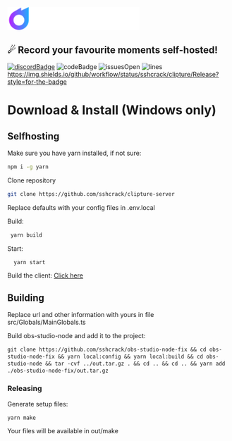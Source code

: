 <img src="https://github.com/sshcrack/clipture/blob/master/src/assets/renderer/logo_text.svg?raw=true" width="300"></img>
## ☄ Record your favourite moments self-hosted!
[![discordBadge](https://img.shields.io/discord/638769122330804234?style=for-the-badge&color=7289da)](https://discord.gg/WHYhUF4)
![codeBadge](https://img.shields.io/github/languages/code-size/sshcrack/clipture?style=for-the-badge)
![issuesOpen](https://img.shields.io/github/issues/sshcrack/clipture?style=for-the-badge)
![lines](https://img.shields.io/tokei/lines/github/sshcrack/clipture?style=for-the-badge)
https://img.shields.io/github/workflow/status/sshcrack/clipture/Release?style=for-the-badge

# Download & Install (Windows only)
<!-- BEGIN LATEST DOWNLOAD BUTTON -->
<!-- END LATEST DOWNLOAD BUTTON -->

## Selfhosting
Make sure you have yarn installed, if not sure:
```bash
npm i -g yarn
```

Clone repository
```bash
git clone https://github.com/sshcrack/clipture-server
```
Replace defaults with your config files in .env.local

Build:
```bash
 yarn build
```

Start: 
```bash
  yarn start
```

Build the client: 
<a href="#building">Click here</a>

## Building
Replace url and other information with yours in file src/Globals/MainGlobals.ts

Build obs-studio-node and add it to the project:
```
git clone https://github.com/sshcrack/obs-studio-node-fix && cd obs-studio-node-fix && yarn local:config && yarn local:build && cd obs-studio-node && tar -cvf ../out.tar.gz . && cd .. && cd .. && yarn add ./obs-studio-node-fix/out.tar.gz
```

### Releasing
Generate setup files:
```bash
yarn make
```
Your files will be available in out/make
